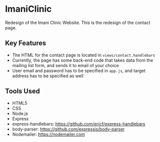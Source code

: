 # ImaniClinic
Redesign of the Imani Clinic Website. This is the redesign of the contact page. 

## Key Features
- The HTML for the contact page is located in `views/contact.handlebars`
- Currently, the page has some back-end code that takes data from the mailing list form, and sends it to email of your choice
- User email and password has to be specified in `app.js`, and target address has to be specified as well

## Tools Used
- HTML5
- CSS
- Node.js
- Express
- express-handlebars: https://github.com/ericf/express-handlebars
- body-parser: https://github.com/expressjs/body-parser
- Nodemailer: https://nodemailer.com
